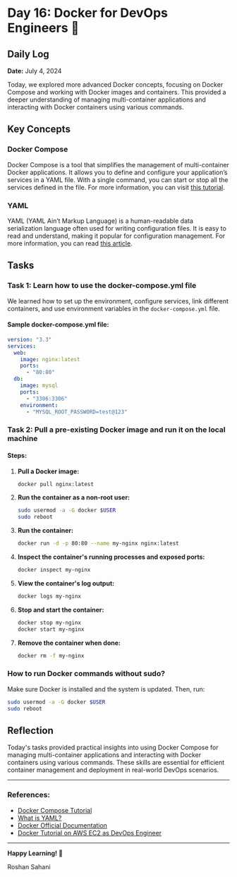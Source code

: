 # Day 16: Docker for DevOps Engineers 🚀

## Daily Log

**Date:** July 4, 2024

Today, we explored more advanced Docker concepts, focusing on Docker Compose and working with Docker images and containers. This provided a deeper understanding of managing multi-container applications and interacting with Docker containers using various commands.

## Key Concepts

### Docker Compose

Docker Compose is a tool that simplifies the management of multi-container Docker applications. It allows you to define and configure your application’s services in a YAML file. With a single command, you can start or stop all the services defined in the file. For more information, you can visit [this tutorial](https://tecadmin.net/tutorial/docker/docker-compose/).

### YAML

YAML (YAML Ain’t Markup Language) is a human-readable data serialization language often used for writing configuration files. It is easy to read and understand, making it popular for configuration management. For more information, you can read [this article](https://www.redhat.com/en/topics/automation/what-is-yaml).

## Tasks

### Task 1: Learn how to use the docker-compose.yml file

We learned how to set up the environment, configure services, link different containers, and use environment variables in the `docker-compose.yml` file.

#### Sample docker-compose.yml file:

```yaml
version: "3.3"
services:
  web:
    image: nginx:latest
    ports:
      - "80:80"
  db:
    image: mysql
    ports:
      - "3306:3306"
    environment:
      - "MYSQL_ROOT_PASSWORD=test@123"
```

### Task 2: Pull a pre-existing Docker image and run it on the local machine

#### Steps:

1. **Pull a Docker image:**

   ```bash
   docker pull nginx:latest
   ```

2. **Run the container as a non-root user:**

   ```bash
   sudo usermod -a -G docker $USER
   sudo reboot
   ```

3. **Run the container:**

   ```bash
   docker run -d -p 80:80 --name my-nginx nginx:latest
   ```

4. **Inspect the container's running processes and exposed ports:**

   ```bash
   docker inspect my-nginx
   ```

5. **View the container's log output:**

   ```bash
   docker logs my-nginx
   ```

6. **Stop and start the container:**

   ```bash
   docker stop my-nginx
   docker start my-nginx
   ```

7. **Remove the container when done:**

   ```bash
   docker rm -f my-nginx
   ```

### How to run Docker commands without sudo?

Make sure Docker is installed and the system is updated. Then, run:

```bash
sudo usermod -a -G docker $USER
sudo reboot
```

## Reflection

Today's tasks provided practical insights into using Docker Compose for managing multi-container applications and interacting with Docker containers using various commands. These skills are essential for efficient container management and deployment in real-world DevOps scenarios.

---

### References:

- [Docker Compose Tutorial](https://tecadmin.net/tutorial/docker/docker-compose/)
- [What is YAML?](https://www.redhat.com/en/topics/automation/what-is-yaml)
- [Docker Official Documentation](https://docs.docker.com/)
- [Docker Tutorial on AWS EC2 as DevOps Engineer](https://www.youtube.com/watch?v=Tevxhn6Odc8)

---

**Happy Learning! 🚀**

Roshan Sahani
